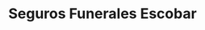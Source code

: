 ---
title: "Seguros Funerales Escobar"
url: /sonsonate/seguros-funerales-escobar/
shop: directores de funerarias
---
